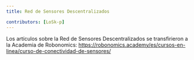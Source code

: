 ```yaml
---
title: Red de Sensores Descentralizados

contributors: [LoSk-p]
---
```


Los artículos sobre la Red de Sensores Descentralizados se transfirieron a la Academia de Robonomics: https://robonomics.academy/es/cursos-en-linea/curso-de-conectividad-de-sensores/